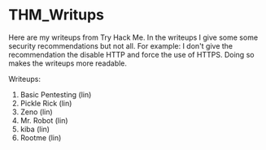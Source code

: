 # THM_Writups
Here are my writeups from Try Hack Me. In the writeups I give some some security recommendations but not all. For example: I don't give the recommendation the disable HTTP and force the use of HTTPS. Doing so makes the writeups more readable.

Writeups:
1. Basic Pentesting (lin)
2. Pickle Rick (lin)
3. Zeno (lin)
4. Mr. Robot (lin)
5. kiba (lin)
6. Rootme (lin)

